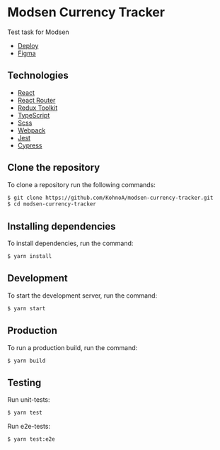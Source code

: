 # Modsen Currency Tracker
Test task for Modsen

- [Deploy](https://develop--lovely-kulfi-27bdef.netlify.app/)
- [Figma](https://www.figma.com/file/ZgtOyDRdvjtUJJ3M9ENwXN/Modsen-Currency-Tracker?node-id=1-1220&t=r17rPqmN38m0Ji9g-0)

## Technologies
- [React](https://react.dev/)
- [React Router](https://reactrouter.com/en/main)
- [Redux Toolkit](https://redux-toolkit.js.org/)
- [TypeScript](https://www.typescriptlang.org/)
- [Scss](https://sass-lang.com/)
- [Webpack](https://webpack.js.org/)
- [Jest](https://jestjs.io/ru/)
- [Cypress](https://www.cypress.io/)

## Clone the repository
To clone a repository run the following commands:
```bash
$ git clone https://github.com/KohnoA/modsen-currency-tracker.git
$ cd modsen-currency-tracker
```

## Installing dependencies
To install dependencies, run the command:
```bash
$ yarn install
```

## Development
To start the development server, run the command:
```bash
$ yarn start
```

## Production
To run a production build, run the command:
```bash
$ yarn build
```

## Testing
Run unit-tests:
```bash
$ yarn test
```
Run e2e-tests:
```bash
$ yarn test:e2e
```
